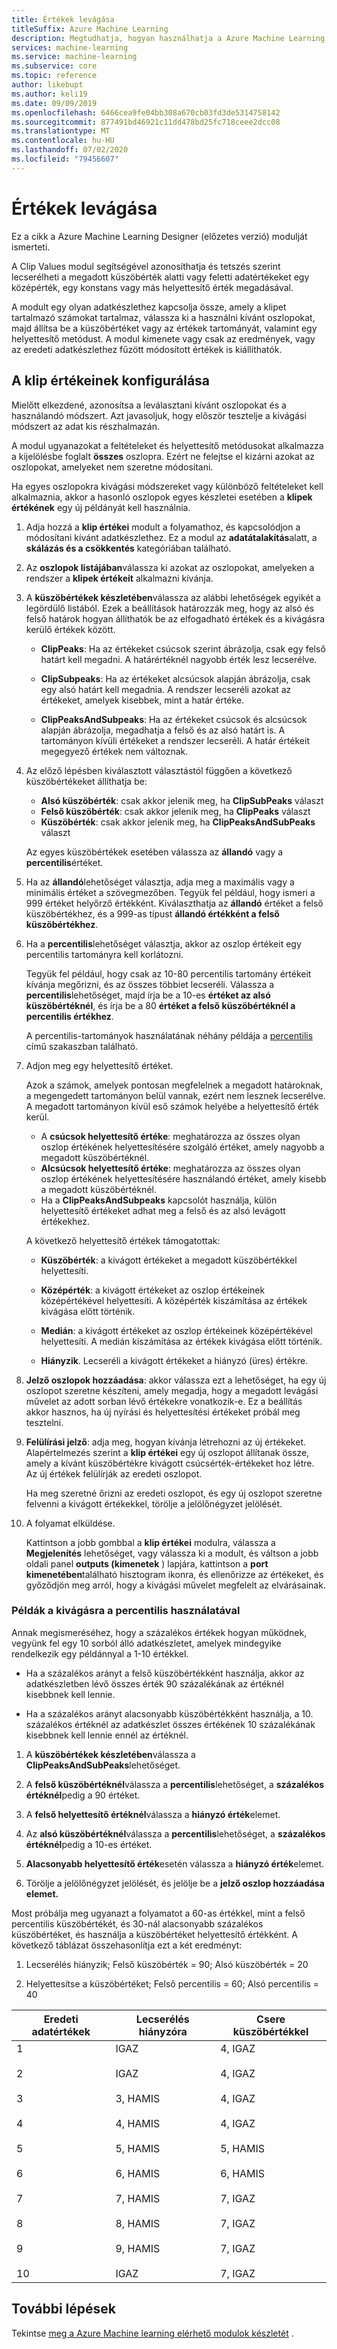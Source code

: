```yaml
---
title: Értékek levágása
titleSuffix: Azure Machine Learning
description: Megtudhatja, hogyan használhatja a Azure Machine Learning a Clip Values modult a kiugró elemek és a klipek kiváltásához vagy az értékek cseréjéhez.
services: machine-learning
ms.service: machine-learning
ms.subservice: core
ms.topic: reference
author: likebupt
ms.author: keli19
ms.date: 09/09/2019
ms.openlocfilehash: 6466cea9fe04bb308a670cb03fd3de5314758142
ms.sourcegitcommit: 877491bd46921c11dd478bd25fc718ceee2dcc08
ms.translationtype: MT
ms.contentlocale: hu-HU
ms.lasthandoff: 07/02/2020
ms.locfileid: "79456607"
---
```

# <a name="clip-values"></a>Értékek levágása

Ez a cikk a Azure Machine Learning Designer (előzetes verzió) modulját ismerteti.

A Clip Values modul segítségével azonosíthatja és tetszés szerint lecserélheti a megadott küszöbérték alatti vagy feletti adatértékeket egy középérték, egy konstans vagy más helyettesítő érték megadásával.  

A modult egy olyan adatkészlethez kapcsolja össze, amely a klipet tartalmazó számokat tartalmaz, válassza ki a használni kívánt oszlopokat, majd állítsa be a küszöbértéket vagy az értékek tartományát, valamint egy helyettesítő metódust. A modul kimenete vagy csak az eredmények, vagy az eredeti adatkészlethez fűzött módosított értékek is kiállíthatók.

## <a name="how-to-configure-clip-values"></a>A klip értékeinek konfigurálása

Mielőtt elkezdené, azonosítsa a leválasztani kívánt oszlopokat és a használandó módszert. Azt javasoljuk, hogy először tesztelje a kivágási módszert az adat kis részhalmazán.

A modul ugyanazokat a feltételeket és helyettesítő metódusokat alkalmazza a kijelölésbe foglalt **összes** oszlopra. Ezért ne felejtse el kizárni azokat az oszlopokat, amelyeket nem szeretne módosítani.

Ha egyes oszlopokra kivágási módszereket vagy különböző feltételeket kell alkalmaznia, akkor a hasonló oszlopok egyes készletei esetében a **klipek értékének** egy új példányát kell használnia.

1.  Adja hozzá a **klip értékei** modult a folyamathoz, és kapcsolódjon a módosítani kívánt adatkészlethez. Ez a modul az **adatátalakítás**alatt, a **skálázás és a csökkentés** kategóriában található. 
  
1.  Az **oszlopok listájában**válassza ki azokat az oszlopokat, amelyeken a rendszer a **klipek értékeit** alkalmazni kívánja.  
  
1.  A **küszöbértékek készletében**válassza az alábbi lehetőségek egyikét a legördülő listából. Ezek a beállítások határozzák meg, hogy az alsó és felső határok hogyan állíthatók be az elfogadható értékek és a kivágásra kerülő értékek között.  
  
    - **ClipPeaks**: Ha az értékeket csúcsok szerint ábrázolja, csak egy felső határt kell megadni. A határértéknél nagyobb érték lesz lecserélve.
  
    -  **ClipSubpeaks**: Ha az értékeket alcsúcsok alapján ábrázolja, csak egy alsó határt kell megadnia. A rendszer lecseréli azokat az értékeket, amelyek kisebbek, mint a határ értéke.  
  
    - **ClipPeaksAndSubpeaks**: Ha az értékeket csúcsok és alcsúcsok alapján ábrázolja, megadhatja a felső és az alsó határt is. A tartományon kívüli értékeket a rendszer lecseréli. A határ értékeit megegyező értékek nem változnak.
  
1.  Az előző lépésben kiválasztott választástól függően a következő küszöbértékeket állíthatja be: 

    + **Alsó küszöbérték**: csak akkor jelenik meg, ha **ClipSubPeaks** választ
    + **Felső küszöbérték**: csak akkor jelenik meg, ha **ClipPeaks** választ
    + **Küszöbérték**: csak akkor jelenik meg, ha **ClipPeaksAndSubPeaks** választ

    Az egyes küszöbértékek esetében válassza az **állandó** vagy a **percentilis**értéket.

1. Ha az **állandó**lehetőséget választja, adja meg a maximális vagy a minimális értéket a szövegmezőben. Tegyük fel például, hogy ismeri a 999 értéket helyőrző értékként. Kiválaszthatja az **állandó** értéket a felső küszöbértékhez, és a 999-as típust **állandó értékként a felső küszöbértékhez**.
  
1. Ha a **percentilis**lehetőséget választja, akkor az oszlop értékeit egy percentilis tartományra kell korlátozni. 

    Tegyük fel például, hogy csak az 10-80 percentilis tartomány értékeit kívánja megőrizni, és az összes többiet lecseréli. Válassza a **percentilis**lehetőséget, majd írja be a 10-es **értéket az alsó küszöbértéknél**, és írja be a 80 **értéket a felső küszöbértéknél a percentilis értékhez**. 

    A percentilis-tartományok használatának néhány példája a [percentilis](#examples-for-clipping-using-percentiles) című szakaszban található.  
  
1.  Adjon meg egy helyettesítő értéket.

    Azok a számok, amelyek pontosan megfelelnek a megadott határoknak, a megengedett tartományon belül vannak, ezért nem lesznek lecserélve. A megadott tartományon kívül eső számok helyébe a helyettesítő érték kerül. 
  
    + A **csúcsok helyettesítő értéke**: meghatározza az összes olyan oszlop értékének helyettesítésére szolgáló értéket, amely nagyobb a megadott küszöbértéknél.  
    + **Alcsúcsok helyettesítő értéke**: meghatározza az összes olyan oszlop értékének helyettesítésére használandó értéket, amely kisebb a megadott küszöbértéknél.  
    + Ha a **ClipPeaksAndSubpeaks** kapcsolót használja, külön helyettesítő értékeket adhat meg a felső és az alsó levágott értékekhez.  

    A következő helyettesítő értékek támogatottak:  
  
    -   **Küszöbérték**: a kivágott értékeket a megadott küszöbértékkel helyettesíti.  
  
    -   **Középérték**: a kivágott értékeket az oszlop értékeinek középértékével helyettesíti. A középérték kiszámítása az értékek kivágása előtt történik.  
  
    -   **Medián**: a kivágott értékeket az oszlop értékeinek középértékével helyettesíti. A medián kiszámítása az értékek kivágása előtt történik.   
  
    -   **Hiányzik**. Lecseréli a kivágott értékeket a hiányzó (üres) értékre.  
  
1.  **Jelző oszlopok hozzáadása**: akkor válassza ezt a lehetőséget, ha egy új oszlopot szeretne készíteni, amely megadja, hogy a megadott levágási művelet az adott sorban lévő értékekre vonatkozik-e. Ez a beállítás akkor hasznos, ha új nyírási és helyettesítési értékeket próbál meg tesztelni.  
  
1. **Felülírási jelző**: adja meg, hogyan kívánja létrehozni az új értékeket. Alapértelmezés szerint a **klip értékei** egy új oszlopot állítanak össze, amely a kívánt küszöbértékre kivágott csúcsérték-értékeket hoz létre. Az új értékek felülírják az eredeti oszlopot.  
  
    Ha meg szeretné őrizni az eredeti oszlopot, és egy új oszlopot szeretne felvenni a kivágott értékekkel, törölje a jelölőnégyzet jelölését.  
  
1.  A folyamat elküldése.  
  
    Kattintson a jobb gombbal a **klip értékei** modulra, válassza a **Megjelenítés** lehetőséget, vagy válassza ki a modult, és váltson a jobb oldali panel **outputs (kimenetek** ) lapjára, kattintson a **port kimenetében**található hisztogram ikonra, és ellenőrizze az értékeket, és győződjön meg arról, hogy a kivágási művelet megfelelt az elvárásainak.  
 
### <a name="examples-for-clipping-using-percentiles"></a>Példák a kivágásra a percentilis használatával

Annak megismeréséhez, hogy a százalékos értékek hogyan működnek, vegyünk fel egy 10 sorból álló adatkészletet, amelyek mindegyike rendelkezik egy példánnyal a 1-10 értékkel.  
  
- Ha a százalékos arányt a felső küszöbértékként használja, akkor az adatkészletben lévő összes érték 90 százalékának az értéknél kisebbnek kell lennie.  
  
- Ha a százalékos arányt alacsonyabb küszöbértékként használja, a 10. százalékos értéknél az adatkészlet összes értékének 10 százalékának kisebbnek kell lennie ennél az értéknél.  
  
1.  A **küszöbértékek készletében**válassza a **ClipPeaksAndSubPeaks**lehetőséget.  
  
1.  A **felső küszöbértéknél**válassza a **percentilis**lehetőséget, a **százalékos értéknél**pedig a 90 értéket.  
  
1.  A **felső helyettesítő értéknél**válassza a **hiányzó érték**elemet.  
  
1.  Az **alsó küszöbértéknél**válassza a **percentilis**lehetőséget, a **százalékos értéknél**pedig a 10-es értéket.  
  
1.  **Alacsonyabb helyettesítő érték**esetén válassza a **hiányzó érték**elemet.  
  
1.  Törölje a jelölőnégyzet jelölését, és jelölje be a **jelző oszlop hozzáadása** **elemet.**  
  
Most próbálja meg ugyanazt a folyamatot a 60-as értékkel, mint a felső percentilis küszöbértékét, és 30-nál alacsonyabb százalékos küszöbértéket, és használja a küszöbértéket helyettesítő értékként. A következő táblázat összehasonlítja ezt a két eredményt:  
  
1.  Lecserélés hiányzik; Felső küszöbérték = 90; Alsó küszöbérték = 20  
  
1.  Helyettesítse a küszöbértéket; Felső percentilis = 60; Alsó percentilis = 40  
  
|Eredeti adatértékek|Lecserélés hiányzóra|Csere küszöbértékkel|  
|-------------------|--------------------------|----------------------------|  
|1<br /><br /> 2<br /><br /> 3<br /><br /> 4<br /><br /> 5<br /><br /> 6<br /><br /> 7<br /><br /> 8<br /><br /> 9<br /><br /> 10|IGAZ<br /><br /> IGAZ<br /><br /> 3, HAMIS<br /><br /> 4, HAMIS<br /><br /> 5, HAMIS<br /><br /> 6, HAMIS<br /><br /> 7, HAMIS<br /><br /> 8, HAMIS<br /><br /> 9, HAMIS<br /><br /> IGAZ|4, IGAZ<br /><br /> 4, IGAZ<br /><br /> 4, IGAZ<br /><br /> 4, IGAZ<br /><br /> 5, HAMIS<br /><br /> 6, HAMIS<br /><br /> 7, IGAZ<br /><br /> 7, IGAZ<br /><br /> 7, IGAZ<br /><br /> 7, IGAZ| 
 
## <a name="next-steps"></a>További lépések

Tekintse [meg a Azure Machine learning elérhető modulok készletét](module-reference.md) . 
